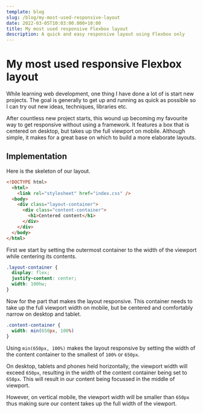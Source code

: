 ```yaml
---
template: blog
slug: /blog/my-most-used-responsive-layout
date: 2022-03-05T10:03:00.000+10:00
title: My most used responsive Flexbox layout
description: A quick and easy responsive layout using Flexbox only
---
```


# My most used responsive Flexbox layout
 
While learning web development, one thing I have done a lot of is
start new projects. The goal is generally to get up and running 
as quick as possible so I can try out new ideas, techniques, libraries
etc.
  
After countless new project starts, this wound up becoming my favourite
way to get responsive without using a framework. It features a box 
that is centered on desktop, but takes up the full viewport
on mobile. Although simple, it makes for a great base on which to build
a more elaborate layouts.

## Implementation

Here is the skeleton of our layout.

```html
<!DOCTYPE html>
  <html>
    <link rel="stylesheet" href="index.css" />
  <body>
    <div class="layout-container">
      <div class="content-container">
        <h1>Centered content</h1>
      </div>
    </div>
  </body>
</html>
```
First we start by setting the outermost container to the width of the 
viewport while centering its contents.

```css
.layout-container { 
  display: flex;
  justify-content: center;
  width: 100hw;
}
```

Now for the part that makes the layout responsive. This container needs to 
take up the full viewport width on mobile, but be centered and comfortably
narrow on desktop and tablet.

```css
.content-container {
  width: min(650px, 100%)
}  
```

Using `min(650px, 100%)` makes the layout responsive by 
setting the width of the content container to the smallest of `100%` or `650px`.  
  
On desktop, tablets and phones held horizontally, the viewport width will
exceed `650px`, resulting in the width of the content container being set to
`650px`. This will result in our content being focussed in the middle of
viewport.

However, on vertical mobile, the viewport width will be smaller than `650px`
thus making sure our content takes up the full width of the viewport.



